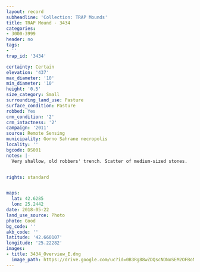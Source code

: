 ```yaml
---
layout: record
subheadline: 'Collection: TRAP Mounds'
title: TRAP Mound - 3434
categories:
- 3000-3999
header: no
tags:
- ''
trap_id: '3434'

certainty: Certain
elevation: '437'
max_diameter: '10'
min_diameter: '10'
height: '0.5'
size_category: Small
surrounding_land_use: Pasture
surface_condition: Pasture
robbed: Yes
crm_condition: '2'
crm_intactness: '2'
campaign: '2011'
source: Remote Sensing
municipality: Gorno Sahrane necropolis
locality: ''
bgcode: DS001
notes: |-
  Very shallow, old robbers' trench. Scatter of medium-sized stones.


rights: standard


maps:
  lat: 42.6285
  lon: 25.2442
date: 2018-05-22
land_use_source: Photo
photo: Good
bg_code: ''
akb_code: ''
latitude: '42.660107'
longitude: '25.22282'
images:
- title: 3434_Overview_E.dng
  image_path: https://drive.google.com/uc?id=0B3Rg88wZDQscNDNoSEM2OFBoNk0
---
```

